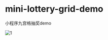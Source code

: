 # mini-lottery-grid-demo
小程序九宫格抽奖demo

![1](https://user-images.githubusercontent.com/39797843/157629310-796c09aa-f86c-44bb-ba84-794ccd3504cf.gif)
